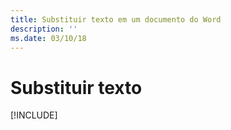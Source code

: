 ```yaml
---
title: Substituir texto em um documento do Word
description: ''
ms.date: 03/10/18
---
```



# <a name="replace-text"></a>Substituir texto

[!INCLUDE[](../includes/word-tutorial-replace-text.md)]